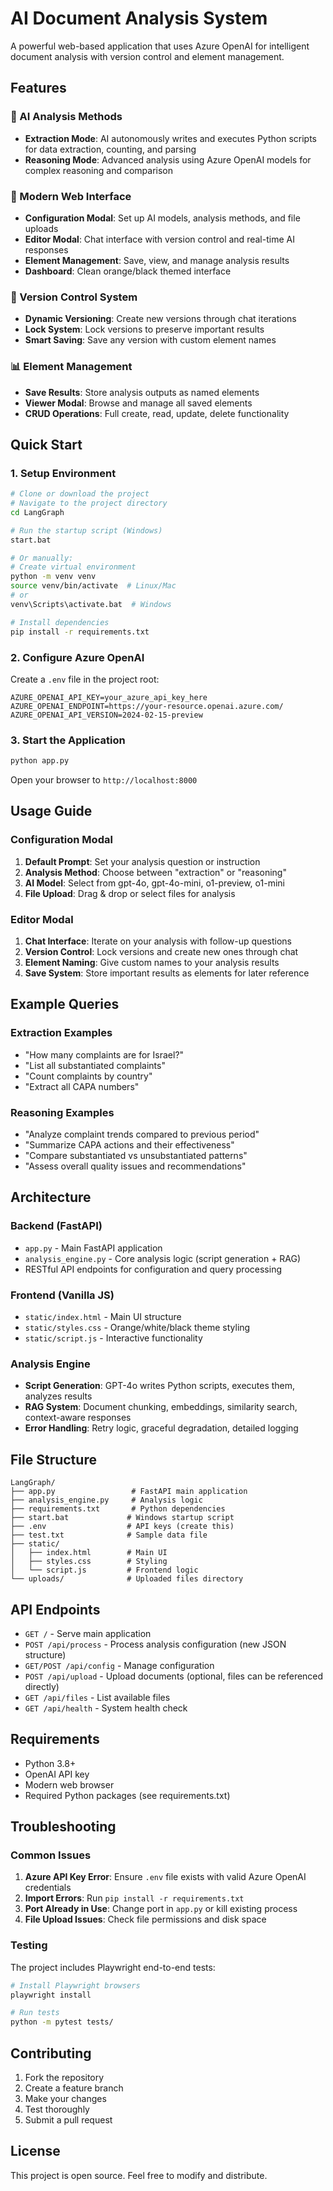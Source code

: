 # AI Document Analysis System

A powerful web-based application that uses Azure OpenAI for intelligent document analysis with version control and element management.

## Features

### 🤖 AI Analysis Methods
- **Extraction Mode**: AI autonomously writes and executes Python scripts for data extraction, counting, and parsing
- **Reasoning Mode**: Advanced analysis using Azure OpenAI models for complex reasoning and comparison

### 🎨 Modern Web Interface
- **Configuration Modal**: Set up AI models, analysis methods, and file uploads
- **Editor Modal**: Chat interface with version control and real-time AI responses
- **Element Management**: Save, view, and manage analysis results
- **Dashboard**: Clean orange/black themed interface

### 🔄 Version Control System
- **Dynamic Versioning**: Create new versions through chat iterations
- **Lock System**: Lock versions to preserve important results
- **Smart Saving**: Save any version with custom element names

### 📊 Element Management
- **Save Results**: Store analysis outputs as named elements
- **Viewer Modal**: Browse and manage all saved elements
- **CRUD Operations**: Full create, read, update, delete functionality

## Quick Start

### 1. Setup Environment
```bash
# Clone or download the project
# Navigate to the project directory
cd LangGraph

# Run the startup script (Windows)
start.bat

# Or manually:
# Create virtual environment
python -m venv venv
source venv/bin/activate  # Linux/Mac
# or
venv\Scripts\activate.bat  # Windows

# Install dependencies
pip install -r requirements.txt
```

### 2. Configure Azure OpenAI
Create a `.env` file in the project root:
```
AZURE_OPENAI_API_KEY=your_azure_api_key_here
AZURE_OPENAI_ENDPOINT=https://your-resource.openai.azure.com/
AZURE_OPENAI_API_VERSION=2024-02-15-preview
```

### 3. Start the Application
```bash
python app.py
```

Open your browser to `http://localhost:8000`

## Usage Guide

### Configuration Modal
1. **Default Prompt**: Set your analysis question or instruction
2. **Analysis Method**: Choose between "extraction" or "reasoning"
3. **AI Model**: Select from gpt-4o, gpt-4o-mini, o1-preview, o1-mini
4. **File Upload**: Drag & drop or select files for analysis

### Editor Modal
1. **Chat Interface**: Iterate on your analysis with follow-up questions
2. **Version Control**: Lock versions and create new ones through chat
3. **Element Naming**: Give custom names to your analysis results
4. **Save System**: Store important results as elements for later reference

## Example Queries

### Extraction Examples
- "How many complaints are for Israel?"
- "List all substantiated complaints"
- "Count complaints by country" 
- "Extract all CAPA numbers"

### Reasoning Examples
- "Analyze complaint trends compared to previous period"
- "Summarize CAPA actions and their effectiveness"
- "Compare substantiated vs unsubstantiated patterns"
- "Assess overall quality issues and recommendations"

## Architecture

### Backend (FastAPI)
- `app.py` - Main FastAPI application
- `analysis_engine.py` - Core analysis logic (script generation + RAG)
- RESTful API endpoints for configuration and query processing

### Frontend (Vanilla JS)
- `static/index.html` - Main UI structure
- `static/styles.css` - Orange/white/black theme styling
- `static/script.js` - Interactive functionality

### Analysis Engine
- **Script Generation**: GPT-4o writes Python scripts, executes them, analyzes results
- **RAG System**: Document chunking, embeddings, similarity search, context-aware responses
- **Error Handling**: Retry logic, graceful degradation, detailed logging

## File Structure
```
LangGraph/
├── app.py                 # FastAPI main application
├── analysis_engine.py     # Analysis logic
├── requirements.txt       # Python dependencies
├── start.bat             # Windows startup script
├── .env                  # API keys (create this)
├── test.txt              # Sample data file
├── static/
│   ├── index.html        # Main UI
│   ├── styles.css        # Styling
│   └── script.js         # Frontend logic
└── uploads/              # Uploaded files directory
```

## API Endpoints

- `GET /` - Serve main application
- `POST /api/process` - Process analysis configuration (new JSON structure)
- `GET/POST /api/config` - Manage configuration
- `POST /api/upload` - Upload documents (optional, files can be referenced directly)
- `GET /api/files` - List available files
- `GET /api/health` - System health check

## Requirements

- Python 3.8+
- OpenAI API key
- Modern web browser
- Required Python packages (see requirements.txt)

## Troubleshooting

### Common Issues
1. **Azure API Key Error**: Ensure `.env` file exists with valid Azure OpenAI credentials
2. **Import Errors**: Run `pip install -r requirements.txt`
3. **Port Already in Use**: Change port in `app.py` or kill existing process
4. **File Upload Issues**: Check file permissions and disk space

### Testing
The project includes Playwright end-to-end tests:
```bash
# Install Playwright browsers
playwright install

# Run tests
python -m pytest tests/
```

## Contributing

1. Fork the repository
2. Create a feature branch
3. Make your changes
4. Test thoroughly
5. Submit a pull request

## License

This project is open source. Feel free to modify and distribute.
